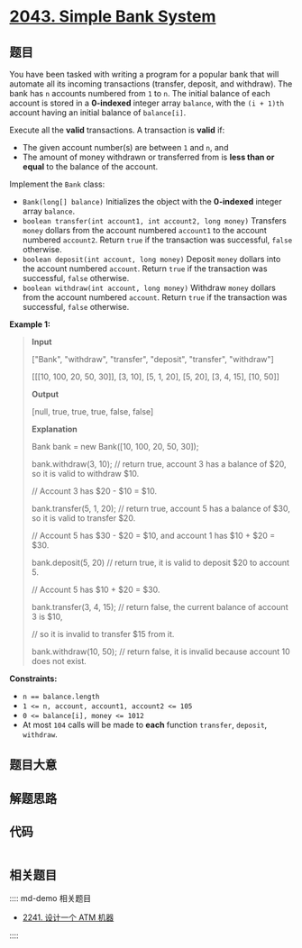 # [2043. Simple Bank System](https://leetcode.com/problems/simple-bank-system/)

## 题目

You have been tasked with writing a program for a popular bank that will
automate all its incoming transactions (transfer, deposit, and withdraw). The
bank has `n` accounts numbered from `1` to `n`. The initial balance of each
account is stored in a **0-indexed** integer array `balance`, with the `(i +
1)th` account having an initial balance of `balance[i]`.

Execute all the **valid** transactions. A transaction is **valid** if:

- The given account number(s) are between `1` and `n`, and
- The amount of money withdrawn or transferred from is **less than or equal** to the balance of the account.

Implement the `Bank` class:

- `Bank(long[] balance)` Initializes the object with the **0-indexed** integer array `balance`.
- `boolean transfer(int account1, int account2, long money)` Transfers `money` dollars from the account numbered `account1` to the account numbered `account2`. Return `true` if the transaction was successful, `false` otherwise.
- `boolean deposit(int account, long money)` Deposit `money` dollars into the account numbered `account`. Return `true` if the transaction was successful, `false` otherwise.
- `boolean withdraw(int account, long money)` Withdraw `money` dollars from the account numbered `account`. Return `true` if the transaction was successful, `false` otherwise.

**Example 1:**

> **Input**
>
> ["Bank", "withdraw", "transfer", "deposit", "transfer", "withdraw"]
>
> [[[10, 100, 20, 50, 30]], [3, 10], [5, 1, 20], [5, 20], [3, 4, 15], [10, 50]]
>
> **Output**
>
> [null, true, true, true, false, false]
>
> **Explanation**
>
> Bank bank = new Bank([10, 100, 20, 50, 30]);
>
> bank.withdraw(3, 10); // return true, account 3 has a balance of $20, so it is valid to withdraw $10.
>
> // Account 3 has $20 - $10 = $10.
>
> bank.transfer(5, 1, 20); // return true, account 5 has a balance of $30, so it is valid to transfer $20.
>
> // Account 5 has $30 - $20 = $10, and account 1 has $10 + $20 = $30.
>
> bank.deposit(5, 20) // return true, it is valid to deposit $20 to account 5.
>
> // Account 5 has $10 + $20 = $30.
>
> bank.transfer(3, 4, 15); // return false, the current balance of account 3 is $10,
>
> // so it is invalid to transfer $15 from it.
>
> bank.withdraw(10, 50); // return false, it is invalid because account 10 does not exist.

**Constraints:**

- `n == balance.length`
- `1 <= n, account, account1, account2 <= 105`
- `0 <= balance[i], money <= 1012`
- At most `104` calls will be made to **each** function `transfer`, `deposit`, `withdraw`.

## 题目大意

## 解题思路

## 代码

```javascript

```

## 相关题目

:::: md-demo 相关题目

- [2241. 设计一个 ATM 机器](https://leetcode.com/problems/design-an-atm-machine)

::::
